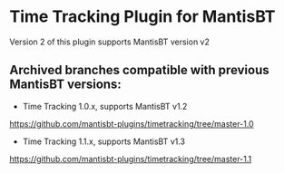 Time Tracking Plugin for MantisBT
=================================

Version 2 of this plugin supports MantisBT version v2

Archived branches compatible with previous MantisBT versions:
-------------------------------------------------------------

* Time Tracking 1.0.x, supports MantisBT v1.2 

https://github.com/mantisbt-plugins/timetracking/tree/master-1.0

* Time Tracking 1.1.x, supports MantisBT v1.3

https://github.com/mantisbt-plugins/timetracking/tree/master-1.1

